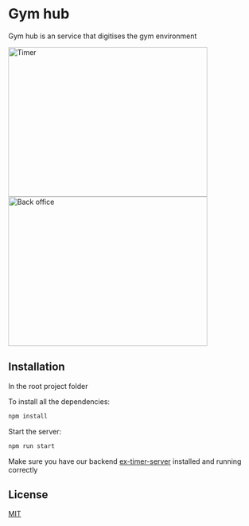 # Gym hub

Gym hub is an service that digitises the gym environment 
  
<div>
  <img src="https://i.ibb.co/z6nYyFs/Screenshot-2020-11-20-at-10-59-13.png" width="400" height="300" alt="Timer">
  <img src="https://i.ibb.co/jkSR8pQ/Screenshot-2021-03-07-at-18-14-40.png" width="400" height="300" alt="Back office">
</div>

## Installation


In the root project folder

To install all the dependencies:
```bash
npm install
```

Start the server:
```bash
npm run start
```
Make sure you have our backend [ex-timer-server](https://github.com/JakobClausen/ex-timer-server) installed and running correctly


## License
[MIT](https://choosealicense.com/licenses/mit/)

